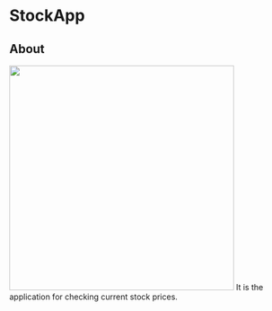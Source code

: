 # StockApp

## About
<img src="https://github.com/OleksandrTolmachov/ArticlesViewer/blob/master/imagestock-example.png" height="400"/>
It is the application for checking current stock prices.
